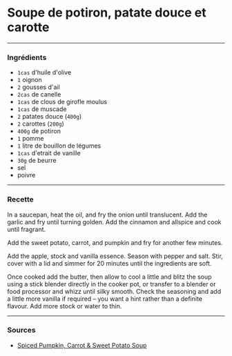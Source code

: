 # Soupe de potiron, patate douce et carotte

---

### Ingrédients

* `1cas` d'huile d'olive
* `1` oignon
* `2` gousses d'ail
* `2cas` de canelle
* `1cas` de clous de girofle moulus
* `1cas` de muscade
* `2` patates douce (`400g`)
* `2` carottes (`200g`)
* `400g` de potiron
* `1` pomme
* `1` litre de bouillon de légumes
* `1cas` d'etrait de vanille
* `30g` de beurre
* sel
* poivre

---

### Recette

In a saucepan, heat the oil, and fry the onion until translucent. Add the garlic and fry until turning golden. Add the cinnamon and allspice and cook until fragrant.

Add the sweet potato, carrot, and pumpkin and fry for another few minutes.

Add the apple, stock and vanilla essence. Season with pepper and salt. Stir, cover with a lid and simmer for 20 minutes until the ingredients are soft.

Once cooked add the butter, then allow to cool a little and blitz the soup using a stick blender directly in the cooker pot, or transfer to a blender or food processor and whizz until silky smooth. Check the seasoning and add a little more vanilla if required – you want a hint rather than a definite flavour. Add more stock or water to thin.

---

### Sources

* [Spiced Pumpkin, Carrot & Sweet Potato Soup](https://fussfreeflavours.com/spiced-pumpkin-carrot-sweet-potato-soup/)
